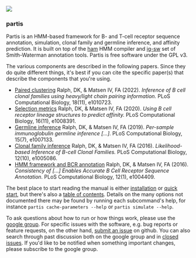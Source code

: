 [![](https://img.shields.io/static/v1?label=AIRR-C%20sw-tools%20v1&message=compliant&color=008AFF&labelColor=000000&style=plastic)](https://docs.airr-community.org/en/stable/swtools/airr_swtools_standard.html)
### partis

Partis is an HMM-based framework for B- and T-cell receptor sequence annotation, simulation, clonal family and germline inference, and affinity prediction.
It is built on top of the [ham](https://github.com/psathyrella/ham) HMM compiler and [ig-sw](https://github.com/matsengrp/ig-sw) set of Smith-Waterman annotation tools.
Partis is free software under the GPL v3.

The various components are described in the following papers.
Since they do quite different things, it's best if you can cite the specific paper(s) that describe the components that you're using.

  * [Paired clustering](https://doi.org/10.1371/journal.pcbi.1010723) Ralph, DK, & Matsen IV, FA (2022). _Inference of B cell clonal families using heavy/light chain pairing information._ PLoS Computational Biology, 18(11), e1010723.
  * [Selection metrics](https://doi.org/10.1371/journal.pcbi.1008391) Ralph, DK, & Matsen IV, FA (2020). _Using B cell receptor lineage structures to predict affinity._ PLoS Computational Biology, 16(11), e1008391.
  * [Germline inference](https://doi.org/10.1371/journal.pcbi.1007133) Ralph, DK, & Matsen IV, FA (2019). _Per-sample immunoglobulin germline inference \[...\]._ PLoS Computational Biology, 15(7), e1007133.
  * [Clonal family inference](http://dx.doi.org/10.1371/journal.pcbi.1005086) Ralph, DK, & Matsen IV, FA (2016). _Likelihood-based Inference of B-cell Clonal Families._ PLoS Computational Biology, 12(10), e1005086.
  * [HMM framework and BCR annotation](http://doi.org/10.1371/journal.pcbi.1004409) Ralph, DK, & Matsen IV, FA (2016). _Consistency of \[...\] Enables Accurate B Cell Receptor Sequence Annotation._ PLoS Computational Biology, 12(1), e1004409.

The best place to start reading the manual is either [installation](docs/install.md) or [quick start](docs/quick-start.md), but there's also a [table of contents](docs/contents.md).
Details on the many options not documented there may be found by running each subcommand's help, for instance `partis cache-parameters --help` or `partis simulate --help`.

To ask questions about how to run or how things work, please use the [google group](https://groups.google.com/g/partis).
For specific issues with the software, e.g. bug reports or feature requests, on the other hand, [submit an issue](https://github.com/psathyrella/partis/issues/new) on github.
You can also search through past discussion both on the google group and in [closed issues](https://github.com/psathyrella/partis/issues?q=is%3Aissue+is%3Aclosed).
If you'd like to be notified when something important changes, please subscribe to the google group.
